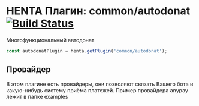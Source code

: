 # HENTA Плагин: common/autodonat [![Build Status](https://travis-ci.com/StandardHentaPlugins/autodonat.svg?branch=master)](https://travis-ci.com/StandardHentaPlugins/autodonat)
Многофункциональный автодонат

```js
const autodonatPlugin = henta.getPlugin('common/autodonat');
```

## Провайдер
В этом плагине есть провайдеры, они позволяют связать Вашего бота и какую-нибудь систему приёма платежей. Пример провайдера anypay лежит в папке examples